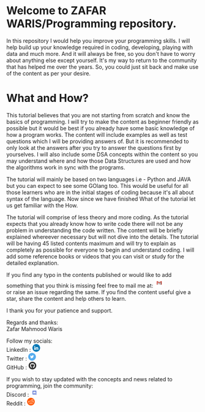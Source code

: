 # Welcome to ZAFAR WARIS/Programming repository.

In this repository I would help you improve your programming skills. I will help build up your knowledge required in coding, developing, playing with data and much more. And it will always be free, so you don't have to worry about anything else except yourself. It's my way to return to the community that has helped me over the years. So, you could just sit back and make use of the content as per your desire.

# What and How?

This tutorial believes that you are not starting from scratch and know the basics of programming. I will try to make the content as beginner friendly as possible but it would be best if you already have some basic knowledge of how a program works. The content will include examples as well as test questions which I will be providing answers of. But it is recommended to only look at the answers after you try to answer the questions first by yourselves. I will also include some DSA concepts within the content so you may understand where and how those Data Structures are used and how the algorithms work in sync with the programs. 

The tutorial will mainly be based on two  languages i.e - Python and JAVA but you can expect to see some GOlang too. This would be useful for all those learners who are in the initial stages of coding because it's all about syntax of the language. Now since we have finished What of the tutorial let us get familiar with the How.

The tutorial will comprise of less theory and more coding. As the tutorial expects that you already know how to write code there will not be any problem in understanding the code written. The content will be briefly explained whereever necessary but will not dive into the details. The tutorial will be having 45 listed contents maximum and will try to explain as completely as possible for everyone to begin and understand coding. I will add some reference books or videos that you can visit or study for the detailed explanation.

If you find any typo in the contents published or would like to add something that you think is missing feel free to mail me at: <a href="mailto: bus.zmw@gmail.com"><img src="https://raw.githubusercontent.com/zmwaris1/logos/main/Gmail.svg" alt="GMail" height="25" width="25"></a><br> or raise an issue regarding the same. If you find the content useful give a star, share the content and help others to learn.

I thank you for your patience and support.

Regards and thanks:<br>
Zafar Mahmood Waris

Follow my socials:<br>
LinkedIn : <a href="https://www.linkedin.com/in/zmwaris1/"><img src="https://raw.githubusercontent.com/zmwaris1/logos/main/LinkedIN.svg" alt="LinkedIN" height="20" width="20"></a><br>
Twitter : <a href="https://twitter.com/Zmwaris"><img src="https://raw.githubusercontent.com/zmwaris1/logos/main/Twitter.svg" alt="Twitter" height="20" width="20"></a><br>
GitHub : <a href="https://github.com/zmwaris1"><img src="https://raw.githubusercontent.com/zmwaris1/logos/main/Github.svg" alt="Github" height="20" width="20"></a>

If you wish to stay updated with the concepts and news related to programming, join the community:<br>
Discord : <a href="https://discord.gg/yD4JbuNr"><img src="https://raw.githubusercontent.com/zmwaris1/logos/main/Discord.svg" alt="Discord" height="20" width="20"></a><br>
Reddit : <a href="https://www.reddit.com/user/zmwaris1"><img src="https://raw.githubusercontent.com/zmwaris1/logos/main/Reddit.svg" alt="Reddit" height="20" width="20"></a><br>
